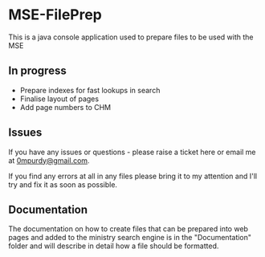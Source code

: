 # MSE-FilePrep
This is a java console application used to prepare files to be used with the MSE

## In progress

 - Prepare indexes for fast lookups in search
 - Finalise layout of pages
 - Add page numbers to CHM

## Issues

If you have any issues or questions - please raise a ticket here or email me at 0mpurdy@gmail.com.

If you find any errors at all in any files please bring it to my attention and I'll try and fix it as soon as possible.

## Documentation

The documentation on how to create files that can be prepared into web pages and added to the ministry search engine is
in the "Documentation" folder and will describe in detail how a file should be formatted.
